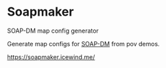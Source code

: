 # Soapmaker

SOAP-DM map config generator

Generate map configs for [SOAP-DM](https://github.com/Lange/SOAP-TF2DM) from pov demos.

https://soapmaker.icewind.me/

